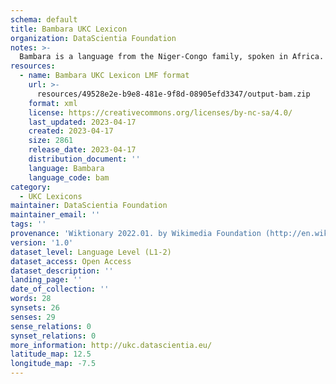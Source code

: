 ```yaml
---
schema: default
title: Bambara UKC Lexicon
organization: DataScientia Foundation
notes: >-
  Bambara is a language from the Niger-Congo family, spoken in Africa. The UKC Lexicon of Bambara is represented as a lexico-semantic network. It consists of words, word senses, synsets, as well as sense-level and synset-level relationships.
resources:
  - name: Bambara UKC Lexicon LMF format
    url: >-
      resources/49528e2e-b9e8-481e-9f8d-08905efd3347/output-bam.zip
    format: xml
    license: https://creativecommons.org/licenses/by-nc-sa/4.0/
    last_updated: 2023-04-17
    created: 2023-04-17
    size: 2861
    release_date: 2023-04-17
    distribution_document: ''
    language: Bambara
    language_code: bam
category:
  - UKC Lexicons
maintainer: DataScientia Foundation
maintainer_email: ''
tags: ''
provenance: 'Wiktionary 2022.01. by Wikimedia Foundation (http://en.wiktionary.org); CogNet 2.1 by Khuyagbaatar Batsuren, National University of Mongolia (http://cognet.ukc.disi.unitn.it); KinDiv: Kinship Diversity 1.0 by Temuulen Khishigsuren (http://ukc.disi.unitn.it/index.php/kinship/); Princeton WordNet 2.1 by Princeton University (https://wordnet.princeton.edu)'
version: '1.0'
dataset_level: Language Level (L1-2)
dataset_access: Open Access
dataset_description: ''
landing_page: ''
date_of_collection: ''
words: 28
synsets: 26
senses: 29
sense_relations: 0
synset_relations: 0
more_information: http://ukc.datascientia.eu/
latitude_map: 12.5
longitude_map: -7.5
---
```

